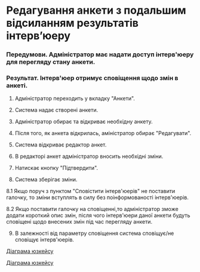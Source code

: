 # Редагування анкети з подальшим відсиланням результатів інтерв’юеру

### Передумови. Адміністратор має надати доступ інтерв'юеру для перегляду стану анкети.

### Результат. Інтерв'юер отримує сповіщення щодо змін в анкеті.

1. Адміністратор переходить у вкладку "Анкети".

2. Система надає створені анкети.

3. Адміністратор обирає та відкриває необхідну анкету.

4. Після того, як анкета відкрилась, аміністратор обирає "Редагувати".

5. Система відкриває редактор анкет.

6. В редакторі анкет адміністратор вносить необхідні зміни.

7. Натискає кнопку "Підтвердити".

8. Система зберігає зміни.

8.1 Якщо поруч з пунктом "Сповістити інтерв'юерів" не поставити галочку, то зміни вступлять в силу без поінформованості інтерв'юерів. 

8.2 Якщо поставити галочку на сповіщенні,то адміністратор зможе додати короткий опис змін, після чого інтерв'юери даної анкети будуть сповіщені щодо внесених змін під час перегляду анкети.  

9. В залежності від параметру сповіщення система сповіщує/не сповіщує інтерв'юерів.

[Діаграма юзкейсу](https://github.com/ip-85/System-Dynamics/blob/master/Doc/UMLDiagrams/scenarios/admin/Diagrams/UC3%20-%20Forms%20Editing.md)

[Діаграма юзкейсу](https://github.com/ip-85/System-Dynamics/blob/master/Doc/UMLDiagrams/scenarios/admin/Diagrams/UC4%20-%20Roles%20Simulation.md)
